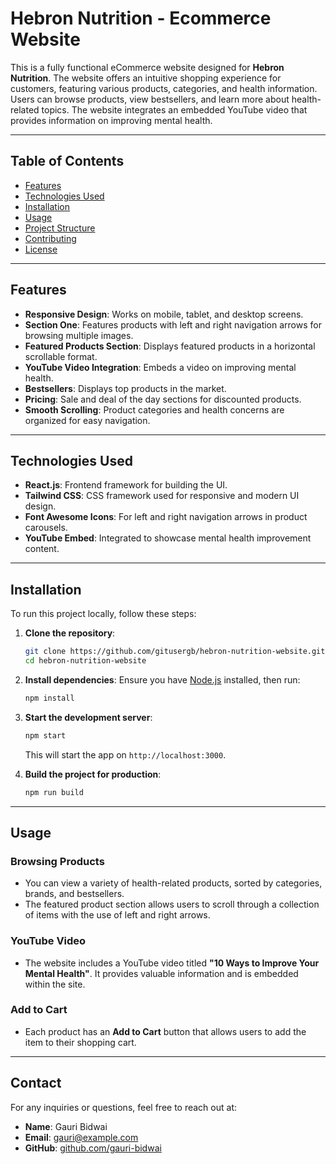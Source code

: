 # Hebron Nutrition - Ecommerce Website

This is a fully functional eCommerce website designed for **Hebron Nutrition**. The website offers an intuitive shopping experience for customers, featuring various products, categories, and health information. Users can browse products, view bestsellers, and learn more about health-related topics. The website integrates an embedded YouTube video that provides information on improving mental health.

---

## Table of Contents
- [Features](#features)
- [Technologies Used](#technologies-used)
- [Installation](#installation)
- [Usage](#usage)
- [Project Structure](#project-structure)
- [Contributing](#contributing)
- [License](#license)

---

## Features
- **Responsive Design**: Works on mobile, tablet, and desktop screens.
- **Section One**: Features products with left and right navigation arrows for browsing multiple images.
- **Featured Products Section**: Displays featured products in a horizontal scrollable format.
- **YouTube Video Integration**: Embeds a video on improving mental health.
- **Bestsellers**: Displays top products in the market.
- **Pricing**: Sale and deal of the day sections for discounted products.
- **Smooth Scrolling**: Product categories and health concerns are organized for easy navigation.

---

## Technologies Used
- **React.js**: Frontend framework for building the UI.
- **Tailwind CSS**: CSS framework used for responsive and modern UI design.
- **Font Awesome Icons**: For left and right navigation arrows in product carousels.
- **YouTube Embed**: Integrated to showcase mental health improvement content.

---

## Installation

To run this project locally, follow these steps:

1. **Clone the repository**:
    ```bash
    git clone https://github.com/gitusergb/hebron-nutrition-website.git
    cd hebron-nutrition-website
    ```

2. **Install dependencies**:
    Ensure you have [Node.js](https://nodejs.org/) installed, then run:
    ```bash
    npm install
    ```

3. **Start the development server**:
    ```bash
    npm start
    ```
    This will start the app on `http://localhost:3000`.

4. **Build the project for production**:
    ```bash
    npm run build
    ```

---

## Usage

### Browsing Products
- You can view a variety of health-related products, sorted by categories, brands, and bestsellers.
- The featured product section allows users to scroll through a collection of items with the use of left and right arrows.
  
### YouTube Video
- The website includes a YouTube video titled **"10 Ways to Improve Your Mental Health"**. It provides valuable information and is embedded within the site.

### Add to Cart
- Each product has an **Add to Cart** button that allows users to add the item to their shopping cart.

---

## Contact

For any inquiries or questions, feel free to reach out at:

- **Name**: Gauri Bidwai
- **Email**: gauri@example.com
- **GitHub**: [github.com/gauri-bidwai](https://github.com/gitusergb)



<!-- # Getting Started with Create React App

This project was bootstrapped with [Create React App](https://github.com/facebook/create-react-app).

## Available Scripts

In the project directory, you can run:

### `npm start`

Runs the app in the development mode.\
Open [http://localhost:3000](http://localhost:3000) to view it in your browser.

The page will reload when you make changes.\
You may also see any lint errors in the console.

### `npm test`

Launches the test runner in the interactive watch mode.\
See the section about [running tests](https://facebook.github.io/create-react-app/docs/running-tests) for more information.

### `npm run build`

Builds the app for production to the `build` folder.\
It correctly bundles React in production mode and optimizes the build for the best performance.

The build is minified and the filenames include the hashes.\
Your app is ready to be deployed!

See the section about [deployment](https://facebook.github.io/create-react-app/docs/deployment) for more information.

### `npm run eject`

**Note: this is a one-way operation. Once you `eject`, you can't go back!**

If you aren't satisfied with the build tool and configuration choices, you can `eject` at any time. This command will remove the single build dependency from your project.

Instead, it will copy all the configuration files and the transitive dependencies (webpack, Babel, ESLint, etc) right into your project so you have full control over them. All of the commands except `eject` will still work, but they will point to the copied scripts so you can tweak them. At this point you're on your own.

You don't have to ever use `eject`. The curated feature set is suitable for small and middle deployments, and you shouldn't feel obligated to use this feature. However we understand that this tool wouldn't be useful if you couldn't customize it when you are ready for it.

## Learn More

You can learn more in the [Create React App documentation](https://facebook.github.io/create-react-app/docs/getting-started).

To learn React, check out the [React documentation](https://reactjs.org/).

### Code Splitting

This section has moved here: [https://facebook.github.io/create-react-app/docs/code-splitting](https://facebook.github.io/create-react-app/docs/code-splitting)

### Analyzing the Bundle Size

This section has moved here: [https://facebook.github.io/create-react-app/docs/analyzing-the-bundle-size](https://facebook.github.io/create-react-app/docs/analyzing-the-bundle-size)

### Making a Progressive Web App

This section has moved here: [https://facebook.github.io/create-react-app/docs/making-a-progressive-web-app](https://facebook.github.io/create-react-app/docs/making-a-progressive-web-app)

### Advanced Configuration

This section has moved here: [https://facebook.github.io/create-react-app/docs/advanced-configuration](https://facebook.github.io/create-react-app/docs/advanced-configuration)

### Deployment

This section has moved here: [https://facebook.github.io/create-react-app/docs/deployment](https://facebook.github.io/create-react-app/docs/deployment)

### `npm run build` fails to minify

This section has moved here: [https://facebook.github.io/create-react-app/docs/troubleshooting#npm-run-build-fails-to-minify](https://facebook.github.io/create-react-app/docs/troubleshooting#npm-run-build-fails-to-minify) -->
